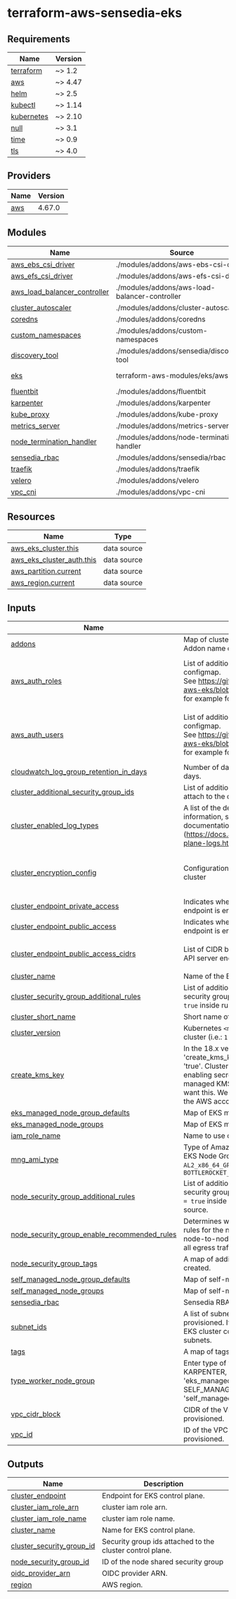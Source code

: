# terraform-aws-sensedia-eks

<!-- BEGINNING OF PRE-COMMIT-TERRAFORM DOCS HOOK -->
## Requirements

| Name | Version |
|------|---------|
| <a name="requirement_terraform"></a> [terraform](#requirement\_terraform) | ~> 1.2 |
| <a name="requirement_aws"></a> [aws](#requirement\_aws) | ~> 4.47 |
| <a name="requirement_helm"></a> [helm](#requirement\_helm) | ~> 2.5 |
| <a name="requirement_kubectl"></a> [kubectl](#requirement\_kubectl) | ~> 1.14 |
| <a name="requirement_kubernetes"></a> [kubernetes](#requirement\_kubernetes) | ~> 2.10 |
| <a name="requirement_null"></a> [null](#requirement\_null) | ~> 3.1 |
| <a name="requirement_time"></a> [time](#requirement\_time) | ~> 0.9 |
| <a name="requirement_tls"></a> [tls](#requirement\_tls) | ~> 4.0 |

## Providers

| Name | Version |
|------|---------|
| <a name="provider_aws"></a> [aws](#provider\_aws) | 4.67.0 |

## Modules

| Name | Source | Version |
|------|--------|---------|
| <a name="module_aws_ebs_csi_driver"></a> [aws\_ebs\_csi\_driver](#module\_aws\_ebs\_csi\_driver) | ./modules/addons/aws-ebs-csi-driver | n/a |
| <a name="module_aws_efs_csi_driver"></a> [aws\_efs\_csi\_driver](#module\_aws\_efs\_csi\_driver) | ./modules/addons/aws-efs-csi-driver | n/a |
| <a name="module_aws_load_balancer_controller"></a> [aws\_load\_balancer\_controller](#module\_aws\_load\_balancer\_controller) | ./modules/addons/aws-load-balancer-controller | n/a |
| <a name="module_cluster_autoscaler"></a> [cluster\_autoscaler](#module\_cluster\_autoscaler) | ./modules/addons/cluster-autoscaler | n/a |
| <a name="module_coredns"></a> [coredns](#module\_coredns) | ./modules/addons/coredns | n/a |
| <a name="module_custom_namespaces"></a> [custom\_namespaces](#module\_custom\_namespaces) | ./modules/addons/custom-namespaces | n/a |
| <a name="module_discovery_tool"></a> [discovery\_tool](#module\_discovery\_tool) | ./modules/addons/sensedia/discovery-tool | n/a |
| <a name="module_eks"></a> [eks](#module\_eks) | terraform-aws-modules/eks/aws | ~> 19.15 |
| <a name="module_fluentbit"></a> [fluentbit](#module\_fluentbit) | ./modules/addons/fluentbit | n/a |
| <a name="module_karpenter"></a> [karpenter](#module\_karpenter) | ./modules/addons/karpenter | n/a |
| <a name="module_kube_proxy"></a> [kube\_proxy](#module\_kube\_proxy) | ./modules/addons/kube-proxy | n/a |
| <a name="module_metrics_server"></a> [metrics\_server](#module\_metrics\_server) | ./modules/addons/metrics-server | n/a |
| <a name="module_node_termination_handler"></a> [node\_termination\_handler](#module\_node\_termination\_handler) | ./modules/addons/node-termination-handler | n/a |
| <a name="module_sensedia_rbac"></a> [sensedia\_rbac](#module\_sensedia\_rbac) | ./modules/addons/sensedia/rbac | n/a |
| <a name="module_traefik"></a> [traefik](#module\_traefik) | ./modules/addons/traefik | n/a |
| <a name="module_velero"></a> [velero](#module\_velero) | ./modules/addons/velero | n/a |
| <a name="module_vpc_cni"></a> [vpc\_cni](#module\_vpc\_cni) | ./modules/addons/vpc-cni | n/a |

## Resources

| Name | Type |
|------|------|
| [aws_eks_cluster.this](https://registry.terraform.io/providers/hashicorp/aws/latest/docs/data-sources/eks_cluster) | data source |
| [aws_eks_cluster_auth.this](https://registry.terraform.io/providers/hashicorp/aws/latest/docs/data-sources/eks_cluster_auth) | data source |
| [aws_partition.current](https://registry.terraform.io/providers/hashicorp/aws/latest/docs/data-sources/partition) | data source |
| [aws_region.current](https://registry.terraform.io/providers/hashicorp/aws/latest/docs/data-sources/region) | data source |

## Inputs

| Name | Description | Type | Default | Required |
|------|-------------|------|---------|:--------:|
| <a name="input_addons"></a> [addons](#input\_addons) | Map of cluster addon configurations to enable for the cluster. Addon name can be the map keys or set with `name` | `any` | `{}` | no |
| <a name="input_aws_auth_roles"></a> [aws\_auth\_roles](#input\_aws\_auth\_roles) | List of additional IAM roles maps to add to the aws-auth configmap.<br> See https://github.com/terraform-aws-modules/terraform-aws-eks/blob/v18.24.1/examples/complete/main.tf#L206 for example format. | <pre>list(object({<br>    rolearn  = string<br>    username = string<br>    groups   = list(string)<br>  }))</pre> | `[]` | no |
| <a name="input_aws_auth_users"></a> [aws\_auth\_users](#input\_aws\_auth\_users) | List of additional IAM users maps to add to the aws-auth configmap.<br> See https://github.com/terraform-aws-modules/terraform-aws-eks/blob/v18.24.1/examples/complete/main.tf#L214 for example format. | <pre>list(object({<br>    userarn  = string<br>    username = string<br>    groups   = list(string)<br>  }))</pre> | `[]` | no |
| <a name="input_cloudwatch_log_group_retention_in_days"></a> [cloudwatch\_log\_group\_retention\_in\_days](#input\_cloudwatch\_log\_group\_retention\_in\_days) | Number of days to retain log events. Default retention - 7 days. | `number` | `7` | no |
| <a name="input_cluster_additional_security_group_ids"></a> [cluster\_additional\_security\_group\_ids](#input\_cluster\_additional\_security\_group\_ids) | List of additional, externally created security group IDs to attach to the cluster control plane. | `list(string)` | `[]` | no |
| <a name="input_cluster_enabled_log_types"></a> [cluster\_enabled\_log\_types](#input\_cluster\_enabled\_log\_types) | A list of the desired control plane logs to enable. For more information, see Amazon EKS Control Plane Logging documentation (https://docs.aws.amazon.com/eks/latest/userguide/control-plane-logs.html). | `list(string)` | <pre>[<br>  "authenticator"<br>]</pre> | no |
| <a name="input_cluster_encryption_config"></a> [cluster\_encryption\_config](#input\_cluster\_encryption\_config) | Configuration block with encryption configuration for the cluster | `any` | <pre>{<br>  "resources": [<br>    "secrets"<br>  ]<br>}</pre> | no |
| <a name="input_cluster_endpoint_private_access"></a> [cluster\_endpoint\_private\_access](#input\_cluster\_endpoint\_private\_access) | Indicates whether or not the Amazon EKS private API server endpoint is enabled. | `bool` | `true` | no |
| <a name="input_cluster_endpoint_public_access"></a> [cluster\_endpoint\_public\_access](#input\_cluster\_endpoint\_public\_access) | Indicates whether or not the Amazon EKS public API server endpoint is enabled. | `bool` | `true` | no |
| <a name="input_cluster_endpoint_public_access_cidrs"></a> [cluster\_endpoint\_public\_access\_cidrs](#input\_cluster\_endpoint\_public\_access\_cidrs) | List of CIDR blocks which can access the Amazon EKS public API server endpoint. | `list(string)` | <pre>[<br>  "0.0.0.0/0"<br>]</pre> | no |
| <a name="input_cluster_name"></a> [cluster\_name](#input\_cluster\_name) | Name of the EKS cluster. | `string` | `""` | no |
| <a name="input_cluster_security_group_additional_rules"></a> [cluster\_security\_group\_additional\_rules](#input\_cluster\_security\_group\_additional\_rules) | List of additional security group rules to add to the cluster security group created. Set `source_node_security_group = true` inside rules to set the `node_security_group` as source. | `any` | `{}` | no |
| <a name="input_cluster_short_name"></a> [cluster\_short\_name](#input\_cluster\_short\_name) | Short name of the EKS cluster. | `string` | `""` | no |
| <a name="input_cluster_version"></a> [cluster\_version](#input\_cluster\_version) | Kubernetes `<major>.<minor>` version to use for the EKS cluster (i.e.: `1.25`). | `string` | `"1.25"` | no |
| <a name="input_create_kms_key"></a> [create\_kms\_key](#input\_create\_kms\_key) | In the 18.x version of public module terraform-aws-eks, 'create\_kms\_key' was 'false', but in the 19.x version it is 'true'. Clusters created with this module now default to enabling secret encryption by default with a customer-managed KMS key created by this module. But we do not want this. We will use the KMS created by another module in the AWS account. | `bool` | `false` | no |
| <a name="input_eks_managed_node_group_defaults"></a> [eks\_managed\_node\_group\_defaults](#input\_eks\_managed\_node\_group\_defaults) | Map of EKS managed node group default configurations | `any` | `{}` | no |
| <a name="input_eks_managed_node_groups"></a> [eks\_managed\_node\_groups](#input\_eks\_managed\_node\_groups) | Map of EKS managed node group definitions to create | `any` | `{}` | no |
| <a name="input_iam_role_name"></a> [iam\_role\_name](#input\_iam\_role\_name) | Name to use on IAM role created. | `string` | `null` | no |
| <a name="input_mng_ami_type"></a> [mng\_ami\_type](#input\_mng\_ami\_type) | Type of Amazon Machine Image (AMI) associated with the EKS Node Group. Valid values are `AL2_x86_64`, `AL2_x86_64_GPU`, `AL2_ARM_64`, `CUSTOM`, `BOTTLEROCKET_ARM_64`, `BOTTLEROCKET_x86_64` | `string` | `"AL2_ARM_64"` | no |
| <a name="input_node_security_group_additional_rules"></a> [node\_security\_group\_additional\_rules](#input\_node\_security\_group\_additional\_rules) | List of additional security group rules to add to the node security group created. Set `source_cluster_security_group = true` inside rules to set the `cluster_security_group` as source. | `any` | `{}` | no |
| <a name="input_node_security_group_enable_recommended_rules"></a> [node\_security\_group\_enable\_recommended\_rules](#input\_node\_security\_group\_enable\_recommended\_rules) | Determines whether to enable recommended security group rules for the node security group created. This includes node-to-node TCP ingress on ephemeral ports and allows all egress traffic. | `bool` | `true` | no |
| <a name="input_node_security_group_tags"></a> [node\_security\_group\_tags](#input\_node\_security\_group\_tags) | A map of additional tags to add to the node security group created. | `map(string)` | `{}` | no |
| <a name="input_self_managed_node_group_defaults"></a> [self\_managed\_node\_group\_defaults](#input\_self\_managed\_node\_group\_defaults) | Map of self-managed node group default configurations | `any` | `{}` | no |
| <a name="input_self_managed_node_groups"></a> [self\_managed\_node\_groups](#input\_self\_managed\_node\_groups) | Map of self-managed node group definitions to create | `any` | `{}` | no |
| <a name="input_sensedia_rbac"></a> [sensedia\_rbac](#input\_sensedia\_rbac) | Sensedia RBAC to give access to developers. | `any` | `{}` | no |
| <a name="input_subnet_ids"></a> [subnet\_ids](#input\_subnet\_ids) | A list of subnet IDs where the nodes/node groups will be provisioned. If `control_plane_subnet_ids` is not provided, the EKS cluster control plane (ENIs) will be provisioned in these subnets. | `list(string)` | `[]` | no |
| <a name="input_tags"></a> [tags](#input\_tags) | A map of tags to add to all resources. | `map(string)` | `{}` | no |
| <a name="input_type_worker_node_group"></a> [type\_worker\_node\_group](#input\_type\_worker\_node\_group) | Enter type of worker node group. Types supported: KARPENTER, AWS\_MANAGED\_NODE (requires 'eks\_managed\_node\_groups' parameter to be set) and SELF\_MANAGED\_NODE (requires 'self\_managed\_node\_groups' parameter to be set). | `string` | `"AWS_MANAGED_NODE"` | no |
| <a name="input_vpc_cidr_block"></a> [vpc\_cidr\_block](#input\_vpc\_cidr\_block) | CIDR of the VPC where the cluster and its nodes will be provisioned. | `list(string)` | `[]` | no |
| <a name="input_vpc_id"></a> [vpc\_id](#input\_vpc\_id) | ID of the VPC where the cluster and its nodes will be provisioned. | `string` | `null` | no |

## Outputs

| Name | Description |
|------|-------------|
| <a name="output_cluster_endpoint"></a> [cluster\_endpoint](#output\_cluster\_endpoint) | Endpoint for EKS control plane. |
| <a name="output_cluster_iam_role_arn"></a> [cluster\_iam\_role\_arn](#output\_cluster\_iam\_role\_arn) | cluster iam role arn. |
| <a name="output_cluster_iam_role_name"></a> [cluster\_iam\_role\_name](#output\_cluster\_iam\_role\_name) | cluster iam role name. |
| <a name="output_cluster_name"></a> [cluster\_name](#output\_cluster\_name) | Name for EKS control plane. |
| <a name="output_cluster_security_group_id"></a> [cluster\_security\_group\_id](#output\_cluster\_security\_group\_id) | Security group ids attached to the cluster control plane. |
| <a name="output_node_security_group_id"></a> [node\_security\_group\_id](#output\_node\_security\_group\_id) | ID of the node shared security group |
| <a name="output_oidc_provider_arn"></a> [oidc\_provider\_arn](#output\_oidc\_provider\_arn) | OIDC provider ARN. |
| <a name="output_region"></a> [region](#output\_region) | AWS region. |
<!-- END OF PRE-COMMIT-TERRAFORM DOCS HOOK -->
